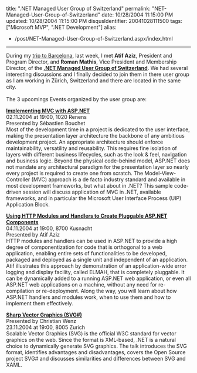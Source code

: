 title: ".NET Managed User Group of Switzerland"
permalink: "NET-Managed-User-Group-of-Switzerland"
date: 10/28/2004 11:15:00 PM
updated: 10/28/2004 11:15:00 PM
disqusIdentifier: 20041028111500
tags: ["Microsoft MVP", ".NET Development"]
alias:
 - /post/NET-Managed-User-Group-of-Switzerland.aspx/index.html
---
During my [trip to Barcelona](http://weblogs.asp.net/lkempe/archive/2004/10/20/245013.aspx), last week, I met <strong>Atif Aziz</strong>, President and Program Director, and <strong>Roman Mathis</strong>, Vice President and Membership Director, of the [<strong>.NET Managed User Group of Switzerland</strong>](http://www.dotmugs.ch/). We had several interesting discussions and I finally decided to join them in there user group as I am working in Zürich, Switzerland and there are located in the same city.<br><br>The 3 upcomings Events organized by the user group are:

<strong>[Implementing MVC with ASP.NET](http://www.dotmugs.ch/events/event.aspx?eid=31)</strong><br>02.11.2004 at 19:00, 1020 Renens      <br>Presented by Sébastien Bouchet <br>Most of the development time in a project is dedicated to the user interface, making the presentation layer architecture the backbone of any ambitious development project. An appropriate architecture should enforce maintainability, versatility and reusability. This requires fine isolation of layers with different business lifecycles, such as the look & feel, navigation and business logic. Beyond the physical code-behind model, ASP.NET does not mandate any architectural paradigm for the presentation layer so nearly every project is required to create one from scratch. The Model-View-Controller (MVC) approach is a de facto industry standard and available in most development frameworks, but what about in .NET? This sample code-driven session will discuss application of MVC in .NET, available frameworks, and in particular the Microsoft User Interface Process (UIP) Application Block. <br>
<!-- more -->

<strong>[Using HTTP Modules and Handlers to Create Pluggable ASP.NET Components](http://www.dotmugs.ch/events/event.aspx?eid=32)<br></strong>04.11.2004 at 19:00, 8700 Kusnacht <br>Presented by Atif Aziz <br>HTTP modules and handlers can be used in ASP.NET to provide a high degree of componentization for code that is orthogonal to a web application, enabling entire sets of functionalities to be developed, packaged and deployed as a single unit and independent of an application. Atif illustrates this approach by demonstration of an application-wide error logging and display facility, called ELMAH, that is completely pluggable. It can be dynamically added to a running ASP.NET web application, or even all ASP.NET web applications on a machine, without any need for re-compilation or re-deployment. Along the way, you will learn about how ASP.NET handlers and modules work, when to use them and how to implement them effectively. <br>

<strong>[Sharp Vector Graphics (SVG#)](http://www.dotmugs.ch/events/event.aspx?eid=30) </strong><br>Presented by Christian Wenz <br>23.11.2004 at 19:00, 8005 Zurich <br>Scalable Vector Graphics (SVG) is the official W3C standard for vector graphics on the web. Since the format is XML-based, .NET is a natural choice to dynamically generate SVG graphics. The talk introduces the SVG format, identifies advantages and disadvantages, covers the Open Source project SVG# and discusses similarities and differences between SVG and XAML. 
